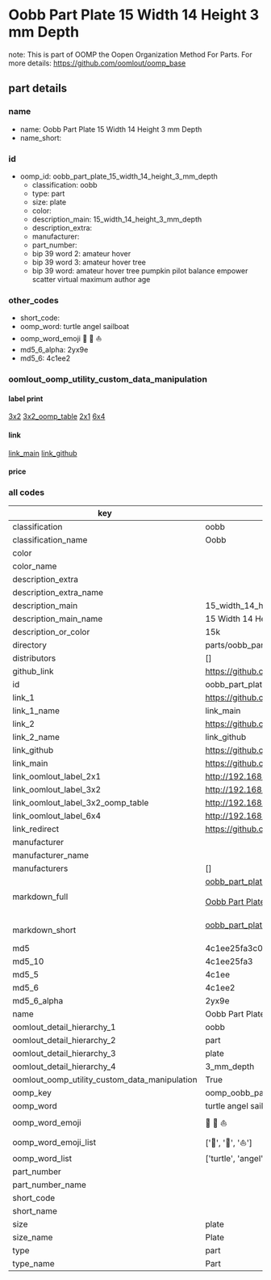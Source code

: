 # Oobb Part Plate 15 Width 14 Height 3 mm Depth  

note: This is part of OOMP the Oopen Organization Method For Parts. For more details: https://github.com/oomlout/oomp_base

##  part details
  







### name
* name: Oobb Part Plate 15 Width 14 Height 3 mm Depth
* name_short: 
### id
* oomp_id: oobb_part_plate_15_width_14_height_3_mm_depth
  * classification: oobb
  * type: part
  * size: plate
  * color: 
  * description_main: 15_width_14_height_3_mm_depth
  * description_extra: 
  * manufacturer: 
  * part_number: 
  * bip 39 word 2: amateur hover
  * bip 39 word 3: amateur hover tree
  * bip 39 word: amateur hover tree pumpkin pilot balance empower scatter virtual maximum author age

### other_codes
* short_code: 
* oomp_word: turtle angel sailboat
* oomp_word_emoji :turtle: :angel: :sailboat:
* md5_6_alpha: 2yx9e
* md5_6: 4c1ee2






### oomlout_oomp_utility_custom_data_manipulation
#### label print
[3x2](http://192.168.1.245:1112/?label=oomp%202yx9e)
[3x2_oomp_table](http://192.168.1.108:1112/?label=oomp%202yx9e)
[2x1](http://192.168.1.242:1112/?label=oomp%202yx9e)
[6x4](http://192.168.1.55:1112/?label=oomp%202yx9e)    

#### link

[link_main](https://github.com/oomlout/oomlout_oomp_version_1_messy/tree/main/parts/oobb_part_plate_15_width_14_height_3_mm_depth) [link_github](https://github.com/oomlout/oomlout_oomp_version_1_messy/tree/main/parts/oobb_part_plate_15_width_14_height_3_mm_depth)                             

#### price







### all codes 
| key | value |  
| --- | --- |  
| classification | oobb |  
| classification_name | Oobb |  
| color |  |  
| color_name |  |  
| description_extra |  |  
| description_extra_name |  |  
| description_main | 15_width_14_height_3_mm_depth |  
| description_main_name | 15 Width 14 Height 3 mm Depth |  
| description_or_color | 15k |  
| directory | parts/oobb_part_plate_15_width_14_height_3_mm_depth |  
| distributors | [] |  
| github_link | https://github.com/oomlout/oomlout_oomp_part_src/tree/main/parts/oobb_part_plate_15_width_14_height_3_mm_depth |  
| id | oobb_part_plate_15_width_14_height_3_mm_depth |  
| link_1 | https://github.com/oomlout/oomlout_oomp_version_1_messy/tree/main/parts/oobb_part_plate_15_width_14_height_3_mm_depth |  
| link_1_name | link_main |  
| link_2 | https://github.com/oomlout/oomlout_oomp_version_1_messy/tree/main/parts/oobb_part_plate_15_width_14_height_3_mm_depth |  
| link_2_name | link_github |  
| link_github | https://github.com/oomlout/oomlout_oomp_version_1_messy/tree/main/parts/oobb_part_plate_15_width_14_height_3_mm_depth |  
| link_main | https://github.com/oomlout/oomlout_oomp_version_1_messy/tree/main/parts/oobb_part_plate_15_width_14_height_3_mm_depth |  
| link_oomlout_label_2x1 | http://192.168.1.242:1112/?label=oomp%202yx9e |  
| link_oomlout_label_3x2 | http://192.168.1.245:1112/?label=oomp%202yx9e |  
| link_oomlout_label_3x2_oomp_table | http://192.168.1.108:1112/?label=oomp%202yx9e |  
| link_oomlout_label_6x4 | http://192.168.1.55:1112/?label=oomp%202yx9e |  
| link_redirect | https://github.com/oomlout/oomlout_oomp_version_1_messy/tree/main/parts/oobb_part_plate_15_width_14_height_3_mm_depth |  
| manufacturer |  |  
| manufacturer_name |  |  
| manufacturers | [] |  
| markdown_full | [oobb_part_plate_15_width_14_height_3_mm_depth](none)<br>[](none)<br>[Oobb Part Plate 15 Width 14 Height 3 Mm Depth](none)<br><br> |  
| markdown_short | [oobb_part_plate_15_width_14_height_3_mm_depth](none)<br><br> |  
| md5 | 4c1ee25fa3c0692046d27adbcfdb983d |  
| md5_10 | 4c1ee25fa3 |  
| md5_5 | 4c1ee |  
| md5_6 | 4c1ee2 |  
| md5_6_alpha | 2yx9e |  
| name | Oobb Part Plate 15 Width 14 Height 3 mm Depth |  
| oomlout_detail_hierarchy_1 | oobb |  
| oomlout_detail_hierarchy_2 | part |  
| oomlout_detail_hierarchy_3 | plate |  
| oomlout_detail_hierarchy_4 | 3_mm_depth |  
| oomlout_oomp_utility_custom_data_manipulation | True |  
| oomp_key | oomp_oobb_part_plate_15_width_14_height_3_mm_depth |  
| oomp_word | turtle angel sailboat |  
| oomp_word_emoji | :turtle: :angel: :sailboat: |  
| oomp_word_emoji_list | [':turtle:', ':angel:', ':sailboat:'] |  
| oomp_word_list | ['turtle', 'angel', 'sailboat'] |  
| part_number |  |  
| part_number_name |  |  
| short_code |  |  
| short_name |  |  
| size | plate |  
| size_name | Plate |  
| type | part |  
| type_name | Part |  
